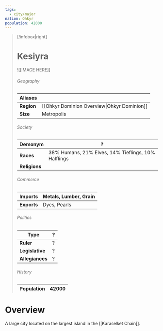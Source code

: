 ```yaml
---
tags:
  - city/major
nation: Ohkyr
population: 42000
---
```

> [!infobox|right]
> # Kesiyra
> ![[IMAGE HERE]]
> ###### Geography
> | **Aliases** |  |
> | - | - |
> | **Region** | [[Ohkyr Dominion Overview\|Ohkyr Dominion]] |
> | **Size** | Metropolis |
> ###### Society
> | **Demonym** | ? |
> | - | - |
> | **Races** | 38% Humans, 21% Elves, 14% Tieflings, 10% Halflings |
> | **Religions** |  |
> ###### Commerce
> | **Imports** | Metals, Lumber, Grain |
> | - | - |
> | **Exports** | Dyes, Pearls |
> ###### Politics
> | **Type** | ? |
> | - | - |
> | **Ruler** | ? |
> | **Legislative** | ? |
> | **Allegiances** | ? |
> ###### History
> | **Population** | 42000 |
> | - | - |
# Overview
A large city located on the largest island in the [[Karaselket Chain]].